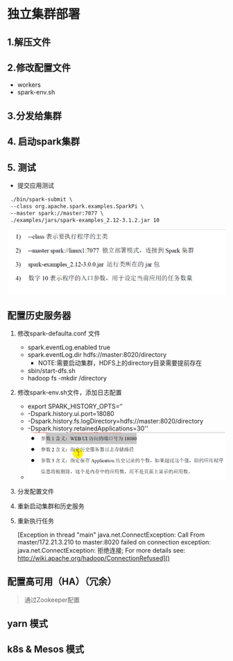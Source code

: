 # 独立集群部署

## 1.解压文件

## 2.修改配置文件

- workers
- spark-env.sh

## 3.分发给集群

## 4. 启动spark集群

## 5. 测试

- 提交应用测试

```shell
 ./bin/spark-submit \
 --class org.apache.spark.examples.SparkPi \
 --master spark://master:7077 \
 ./examples/jars/spark-examples_2.12-3.1.2.jar 10
```

![image-20210621160705935](./image-20210621160705935.png)

## 配置历史服务器

1. 修改spark-defaulta.conf 文件

   - spark.eventLog.enabled		true
   - spark.eventLog.dir		          hdfs://master:8020/directory
     - NOTE:需要启动集群，HDFS上的directory目录需要提前存在
   - sbin/start-dfs.sh
   - hadoop fs -mkdir /directory

2. 修改spark-env.sh文件，添加日志配置

   - export SPARK_HISTORY_OPTS=‘’
   - -Dspark.history.ui.port=18080
   - -Dspark.history.fs.logDirectory=hdfs://master:8020/directory
   - -Dspark.history.retainedApplications=30''
   - ![image-20210621162208281](./image-20210621162208281.png)

3. 分发配置文件

4. 重新启动集群和历史服务

5. 重新执行任务

   [Exception in thread "main" java.net.ConnectException: Call From master/172.21.3.210 to master:8020 failed on connection exception: java.net.ConnectException: 拒绝连接; For more details see:  http://wiki.apache.org/hadoop/ConnectionRefused]()

## 配置高可用（HA）（冗余）

> 通过Zookeeper配置

## yarn 模式



## k8s & Mesos 模式



